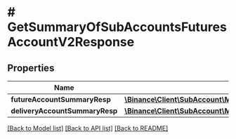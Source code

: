 # # GetSummaryOfSubAccountsFuturesAccountV2Response

## Properties

Name | Type | Description | Notes
------------ | ------------- | ------------- | -------------
**futureAccountSummaryResp** | [**\Binance\Client\SubAccount\Model\GetSummaryOfSubAccountsFuturesAccountV2ResponseFutureAccountSummaryResp**](GetSummaryOfSubAccountsFuturesAccountV2ResponseFutureAccountSummaryResp.md) |  | [optional]
**deliveryAccountSummaryResp** | [**\Binance\Client\SubAccount\Model\GetSummaryOfSubAccountsFuturesAccountV2ResponseDeliveryAccountSummaryResp**](GetSummaryOfSubAccountsFuturesAccountV2ResponseDeliveryAccountSummaryResp.md) |  | [optional]

[[Back to Model list]](../../README.md#models) [[Back to API list]](../../README.md#endpoints) [[Back to README]](../../README.md)
